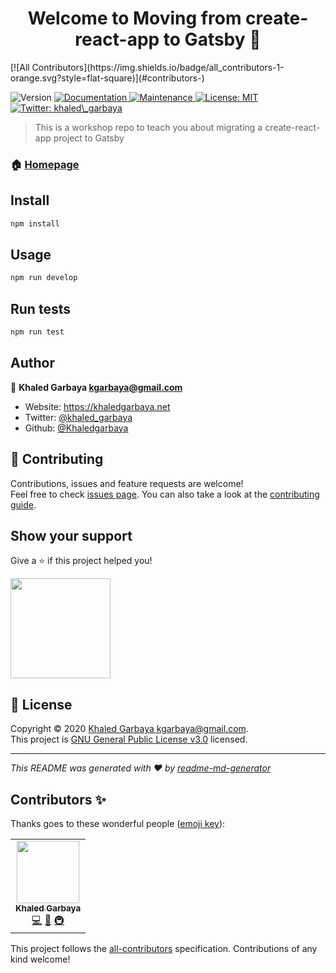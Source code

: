 <h1 align="center">Welcome to Moving from create-react-app to Gatsby 👋</h1>
<!-- ALL-CONTRIBUTORS-BADGE:START - Do not remove or modify this section -->
[![All Contributors](https://img.shields.io/badge/all_contributors-1-orange.svg?style=flat-square)](#contributors-)
<!-- ALL-CONTRIBUTORS-BADGE:END -->
<p>
  <img alt="Version" src="https://img.shields.io/badge/version-1.0.0-blue.svg?cacheSeconds=2592000" />
  <a href="https://github.com/Khaledgarbaya/cra-to-gatsby-workshop#readme" target="_blank">
    <img alt="Documentation" src="https://img.shields.io/badge/documentation-yes-brightgreen.svg" />
  </a>
  <a href="https://github.com/Khaledgarbaya/cra-to-gatsby-workshop/graphs/commit-activity" target="_blank">
    <img alt="Maintenance" src="https://img.shields.io/badge/Maintained%3F-yes-green.svg" />
  </a>
  <a href="https://github.com/Khaledgarbaya/cra-to-gatsby-workshop/blob/master/LICENSE" target="_blank">
    <img alt="License: MIT" src="https://img.shields.io/github/license/Khaledgarbaya/Moving from create-react-app to Gatsby" />
  </a>
  <a href="https://twitter.com/khaled\_garbaya" target="_blank">
    <img alt="Twitter: khaled\_garbaya" src="https://img.shields.io/twitter/follow/khaled\_garbaya.svg?style=social" />
  </a>
</p>

> This is a workshop repo to teach you about migrating a create-react-app project to Gatsby

### 🏠 [Homepage](https://github.com/Khaledgarbaya/cra-to-gatsby-workshop#readme)

## Install

```sh
npm install
```

## Usage

```sh
npm run develop
```

## Run tests

```sh
npm run test
```

## Author

👤 **Khaled Garbaya <kgarbaya@gmail.com>**

* Website: https://khaledgarbaya.net
* Twitter: [@khaled\_garbaya](https://twitter.com/khaled\_garbaya)
* Github: [@Khaledgarbaya](https://github.com/Khaledgarbaya)

## 🤝 Contributing

Contributions, issues and feature requests are welcome!<br />Feel free to check [issues page](https://github.com/Khaledgarbaya/cra-to-gatsby-workshop/issues). You can also take a look at the [contributing guide](https://github.com/Khaledgarbaya/cra-to-gatsby-workshop/blob/master/CONTRIBUTING.md).

## Show your support

Give a ⭐️ if this project helped you!

<a href="https://www.patreon.com/khaledgarbaya">
  <img src="https://c5.patreon.com/external/logo/become_a_patron_button@2x.png" width="160">
</a>

## 📝 License

Copyright © 2020 [Khaled Garbaya <kgarbaya@gmail.com>](https://github.com/Khaledgarbaya).<br />
This project is [GNU General Public License v3.0](https://github.com/Khaledgarbaya/cra-to-gatsby-workshop/blob/master/LICENSE) licensed.

***
_This README was generated with ❤️ by [readme-md-generator](https://github.com/kefranabg/readme-md-generator)_
## Contributors ✨

Thanks goes to these wonderful people ([emoji key](https://allcontributors.org/docs/en/emoji-key)):

<!-- ALL-CONTRIBUTORS-LIST:START - Do not remove or modify this section -->
<!-- prettier-ignore-start -->
<!-- markdownlint-disable -->
<table>
  <tr>
    <td align="center"><a href="https://khaledgarbaya.net"><img src="https://avatars1.githubusercontent.com/u/1156093?v=4" width="100px;" alt=""/><br /><sub><b>Khaled Garbaya</b></sub></a><br /><a href="https://github.com/Khaledgarbaya/Moving from create-react-app to Gatsby/commits?author=Khaledgarbaya" title="Code">💻</a> <a href="https://github.com/Khaledgarbaya/Moving from create-react-app to Gatsby/commits?author=Khaledgarbaya" title="Documentation">📖</a> <a href="#infra-Khaledgarbaya" title="Infrastructure (Hosting, Build-Tools, etc)">🚇</a></td>
  </tr>
</table>

<!-- markdownlint-enable -->
<!-- prettier-ignore-end -->
<!-- ALL-CONTRIBUTORS-LIST:END -->

This project follows the [all-contributors](https://github.com/all-contributors/all-contributors) specification. Contributions of any kind welcome!
